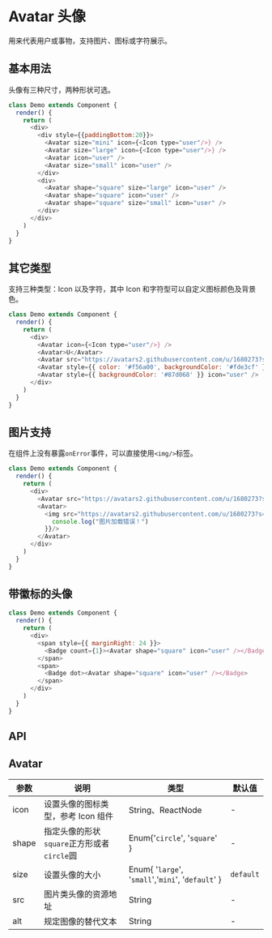 Avatar 头像
===

用来代表用户或事物，支持图片、图标或字符展示。

## 基本用法

头像有三种尺寸，两种形状可选。

<!--DemoStart--> 
```js
class Demo extends Component {
  render() {
    return (
      <div>
        <div style={{paddingBottom:20}}>
          <Avatar size="mini" icon={<Icon type="user"/>} />
          <Avatar size="large" icon={<Icon type="user"/>} />
          <Avatar icon="user" />
          <Avatar size="small" icon="user" />
        </div>
        <div>
          <Avatar shape="square" size="large" icon="user" />
          <Avatar shape="square" icon="user" />
          <Avatar shape="square" size="small" icon="user" />
        </div>
      </div>
    )
  }
}
```
<!--End-->

## 其它类型

支持三种类型：Icon 以及字符，其中 Icon 和字符型可以自定义图标颜色及背景色。

<!--DemoStart--> 
```js
class Demo extends Component {
  render() {
    return (
      <div>
        <Avatar icon={<Icon type="user"/>} />
        <Avatar>U</Avatar>
        <Avatar src="https://avatars2.githubusercontent.com/u/1680273?s=40&v=4" />
        <Avatar style={{ color: '#f56a00', backgroundColor: '#fde3cf' }}>U</Avatar>
        <Avatar style={{ backgroundColor: '#87d068' }} icon="user" />
      </div>
    )
  }
}
```
<!--End-->

## 图片支持

在组件上没有暴露`onError`事件，可以直接使用`<img/>`标签。

<!--DemoStart--> 
```js
class Demo extends Component {
  render() {
    return (
      <div>
        <Avatar src="https://avatars2.githubusercontent.com/u/1680273?s=40&v=4" />
        <Avatar>
          <img src="https://avatars2.githubusercontent.com/u/1680273?s=40&v=4" onError={()=>{
            console.log("图片加载错误！")
          }}/>
        </Avatar>
      </div>
    )
  }
}
```
<!--End-->

## 带徽标的头像

<!--DemoStart--> 
```js
class Demo extends Component {
  render() {
    return (
      <div>
        <span style={{ marginRight: 24 }}>
          <Badge count={1}><Avatar shape="square" icon="user" /></Badge>
        </span>
        <span>
          <Badge dot><Avatar shape="square" icon="user" /></Badge>
        </span>
      </div>
    )
  }
}
```
<!--End-->

## API

## Avatar

| 参数 | 说明 | 类型 | 默认值 |
|--------- |-------- |--------- |-------- |
| icon | 设置头像的图标类型，参考 Icon 组件 | String、ReactNode | - |
| shape | 指定头像的形状`square`正方形或者`circle`圆	 | Enum{'`circle`', '`square`' } | - |
| size | 设置头像的大小 | Enum{ '`large`', '`small`','`mini`', '`default`' } | `default` |
| src | 图片类头像的资源地址 | String | - |
| alt | 规定图像的替代文本 | String | - |
